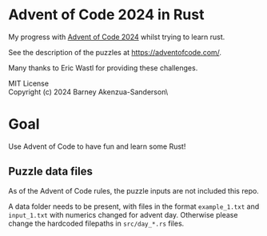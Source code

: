 # Advent of Code 2024 in Rust

My progress with [Advent of Code 2024](https://adventofcode.com/2024) whilst trying to learn rust.

See the description of the puzzles at <https://adventofcode.com/>.

Many thanks to Eric Wastl for providing these challenges.

MIT License\
Copyright (c) 2024 Barney Akenzua-Sanderson\

# Goal

Use Advent of Code to have fun and learn some Rust!

## Puzzle data files

As of the Advent of Code rules, the puzzle inputs are not included this repo.

A data folder needs to be present, with files in the format `example_1.txt` and `input_1.txt` with numerics changed for advent day. Otherwise please change the hardcoded filepaths in `src/day_*.rs` files.